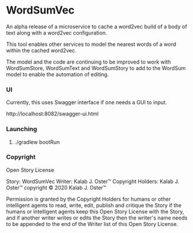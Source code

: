 # WordSumVec

An alpha release of a microservice to cache a word2vec build of 
a body of text along with a word2vec configuration. 
 
This tool enables other services to model the nearest words of a word within the cached word2vec.

The model and the code are continuing to be improved to work with WordSumStore, 
WordSumText and WordSumStory to add to the WordSum model to enable the automation of editing.

### UI

Currently, this uses Swagger interface if one needs a GUI to input.

http://localhost:8082/swagger-ui.html

### Launching 

1. ./gradlew bootRun

### Copyright

  Open Story License

  Story: WordSumVec
  Writer: Kalab J. Oster&trade;
  Copyright Holders: Kalab J. Oster&trade;
  copyright &copy; 2020 Kalab J. Oster&trade;

  Permission is granted by the Copyright Holders for humans or other intelligent agents to read, write, edit, publish
  and critique the Story if the humans or intelligent agents keep this Open Story License with the Story,
  and if another writer writes or edits the Story then the writer's name needs to be appended to the end of the Writer
  list of this Open Story License.
